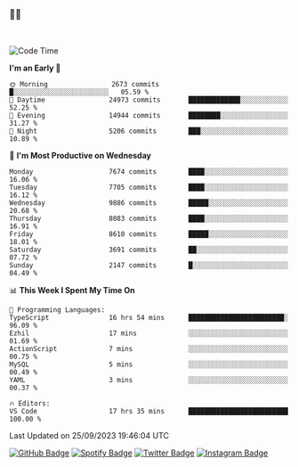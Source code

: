 ### 🤙🍺

<!-- <a href="https://github-readme-stats.vercel.app/api?username=hzak2xx&count_private=true&show_icons=true&theme=dracula">
  <img align="center" src="https://github-readme-stats.vercel.app/api?username=hzak2xx&count_private=true&show_icons=true&theme=dracula" />
</a>
</br> -->
</br>

<!--START_SECTION:waka-->
![Code Time](http://img.shields.io/badge/Code%20Time-2%2C796%20hrs%2020%20mins-blue)

**I'm an Early 🐤** 

```text
🌞 Morning                2673 commits        █░░░░░░░░░░░░░░░░░░░░░░░░   05.59 % 
🌆 Daytime                24973 commits       █████████████░░░░░░░░░░░░   52.25 % 
🌃 Evening                14944 commits       ████████░░░░░░░░░░░░░░░░░   31.27 % 
🌙 Night                  5206 commits        ███░░░░░░░░░░░░░░░░░░░░░░   10.89 % 
```
📅 **I'm Most Productive on Wednesday** 

```text
Monday                   7674 commits        ████░░░░░░░░░░░░░░░░░░░░░   16.06 % 
Tuesday                  7705 commits        ████░░░░░░░░░░░░░░░░░░░░░   16.12 % 
Wednesday                9886 commits        █████░░░░░░░░░░░░░░░░░░░░   20.68 % 
Thursday                 8083 commits        ████░░░░░░░░░░░░░░░░░░░░░   16.91 % 
Friday                   8610 commits        █████░░░░░░░░░░░░░░░░░░░░   18.01 % 
Saturday                 3691 commits        ██░░░░░░░░░░░░░░░░░░░░░░░   07.72 % 
Sunday                   2147 commits        █░░░░░░░░░░░░░░░░░░░░░░░░   04.49 % 
```


📊 **This Week I Spent My Time On** 

```text
💬 Programming Languages: 
TypeScript               16 hrs 54 mins      ████████████████████████░   96.09 % 
Ezhil                    17 mins             ░░░░░░░░░░░░░░░░░░░░░░░░░   01.69 % 
ActionScript             7 mins              ░░░░░░░░░░░░░░░░░░░░░░░░░   00.75 % 
MySQL                    5 mins              ░░░░░░░░░░░░░░░░░░░░░░░░░   00.49 % 
YAML                     3 mins              ░░░░░░░░░░░░░░░░░░░░░░░░░   00.37 % 

🔥 Editors: 
VS Code                  17 hrs 35 mins      █████████████████████████   100.00 % 
```


 Last Updated on 25/09/2023 19:46:04 UTC
<!--END_SECTION:waka-->

[![GitHub Badge](https://img.shields.io/badge/GitHub-100000?style=for-the-badge&logo=github&logoColor=white)](https://github.com/hzak2xx)
[![Spotify Badge](https://img.shields.io/badge/Spotify-1ED760?&style=for-the-badge&logo=spotify&logoColor=white)](https://open.spotify.com/user/uf90s6sbbh75a1mt44clkhkvf)
[![Twitter Badge](https://img.shields.io/badge/Twitter-1DA1F2?style=for-the-badge&logo=twitter&logoColor=white)](https://twitter.com/hzak2xx)
[![Instagram Badge](https://img.shields.io/badge/Instagram-E4405F?style=for-the-badge&logo=instagram&logoColor=white)](https://www.instagram.com/hzak2xx/)

